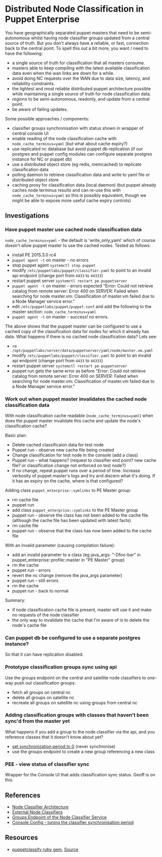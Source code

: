 # Distributed Node Classification in Puppet Enterprise

You have geographically separated puppet masters that need to be semi-autonomous whilst having node classifier groups updated from a central source of truth. But you don't always have a reliable, or fast, connection back to the central point. To spell this out a bit more, you want / need to have the following:
- a single source of truth for classification that all masters consume.
- masters able to keep compiling with the latest available classification data even when the wan links are down for a while.
- avoid doing NC requests over the WAN due to data size, latency, and reliability constraints.
- the lightest and most reliable distributed puppet architecture possible while maintaining a single source of truth for node classification data.
- regions to be semi-autonomous, readonly, and update from a central point.
- be aware of failing updates.


Some possible approaches / components:
- classifier groups synchronisation with status shown in wrapper of central console UI
- enable reading of the node classification cache with `node_cache_terminus=yaml` (but what about cache expiry?)
- use replicated nc database but avoid puppet db replication (if our postgres and puppet config modules can configure separate postgres instance for NC or puppet db)
- use a distributed object store (eg redis, memcached) to replicate classification data
- polling daemon to retrieve classification data and write to yaml file or distributed object store
- caching proxy for classification data (local daemon) (but puppet already caches node terminus results and can re-use this with `node_cache_terminus=yaml` so this is possibly equivalent, though we might be able to expose more useful cache expiry controls)


## Investigations

### Have puppet master use cached node classification data

`node_cache_terminus=yaml` - the default is 'write_only_yaml' which of course doesn't allow puppet master to use the cached nodes. Tested as follows:
- install PE 2015.3.0 rc4
- `puppet agent -t` on master - no errors
- stop puppet agent `systemctl stop puppet`
- modify `/etc/puppetlabs/puppet/classifier.yaml` to point to an invalid api endpoint (change port from `4433` to `44333`)
- restart puppet server `systemctl restart pe-puppetserver`
- `puppet agent -t` on master - errors expected "Error: Could not retrieve catalog from remote server: Error 400 on SERVER: Failed when searching for node master.vm: Classification of master.vm failed due to a Node Manager service error."
- edit `/etc/puppetlabs/puppet/puppet.conf` and add the following to the master section: `node_cache_terminus=yaml`
- `puppet agent -t` on master - success! no errors.

The above shows that the puppet master can be configured to use a cached copy of the classification data for nodes for which it already has data. What happens if there is no cached node classification data? Lets see:

- `rm /opt/puppetlabs/server/data/puppetserver/yaml/node/master.vm.yaml`
- modify `/etc/puppetlabs/puppet/classifier.yaml` to point to an invalid api endpoint (change port from `4433` to `44333`)
- restart puppet server `systemctl restart pe-puppetserver`
- puppet run gets the same error as before "Error: Could not retrieve catalog from remote server: Error 400 on SERVER: Failed when searching for node master.vm: Classification of master.vm failed due to a Node Manager service error."

### Work out when puppet master invalidates the cached node classification data

With node classification cache readable (`node_cache_terminus=yaml`) when does the puppet master invalidate this cache and update the node's classification cache?

Basic plan:
- Delete cached classificaion data for test node
- Puppet run - observe new cache file being created
- Change classification for test node in the console (add a class)
- Puppet run - what happens? (request to classifier end point? new cache file? or classification change not enforced on test node?)
- If no change, repeat puppet runs over a period of time. Increase verbosity of puppet master's logs and try and discern what it's doing. If it has an expiry on the cache, where is that configured?

Adding class `puppet_enterprise::symlinks` to PE Master group:
- rm cache file
- puppet run
- add class `puppet_enterprise::symlinks` to the PE Master group
- puppet run - observe the class has not been added to the cache file (although the cache file has been updated with latest facts)
- rm cache file
- puppet run - observe that the class has now been added to the cache file

With an invalid parameter (causing compilation failure):
- add an invalid parameter to a class (eg java_args: "-Dfoo-bar" in puppet_enterprise::profile::master in "PE Master" group)
- rm the cache
- puppet run - errors
- revert the nc change (remove the java_args parameter)
- puppet run - still errors
- rm the cache
- puppet run - back to normal

Summary:
- if node classification cache file is present, master will use it and make no requests of the node classifier
- the only way to invalidate the cache that I'm aware of is to delete the node's cache file

### Can puppet db be configured to use a separate postgres instance?

So that it can have replication disabled.

### Prototype classification groups sync using api

Use the groups endpoint on the central and satellite node classifiers to one-way push out classification groups:
- fetch all groups on central nc
- delete all groups on satellite nc
- recreate all groups on satellite nc using groups from central nc

### Adding classification groups with classes that haven't been sync'd from the master yet

What happens if you add a group to the node classifier via the api, and you reference classes that it doesn't know about yet?

- [set synchronization period to 0](http://docs.puppetlabs.com/pe/latest/console_config.html#tuning-the-classifier-synchronization-period) (never synchronise)
- use the groups endpoint to create a new group referencing a new class

### PEE - view status of classifier sync

Wrapper for the Console UI that adds classification sync status. Geoff is on this.

## References

- [Node Classifier Architecture](https://confluence.puppetlabs.com/display/ENG/Node+Classifier+Architecture)
- [External Node Classifiers](https://docs.puppetlabs.com/guides/external_nodes.html)
- [Groups Endpoint of the Node Classifier Service](https://docs.puppetlabs.com/pe/latest/nc_groups.html)
- [Console Config - tuning the classifier synchronisation period](http://docs.puppetlabs.com/pe/latest/console_config.html#tuning-the-classifier-synchronization-period)

## Resources
- [puppetclassify ruby gem](https://rubygems.org/gems/puppetclassify), [Source](https://github.com/puppetlabs/puppet-classify)
